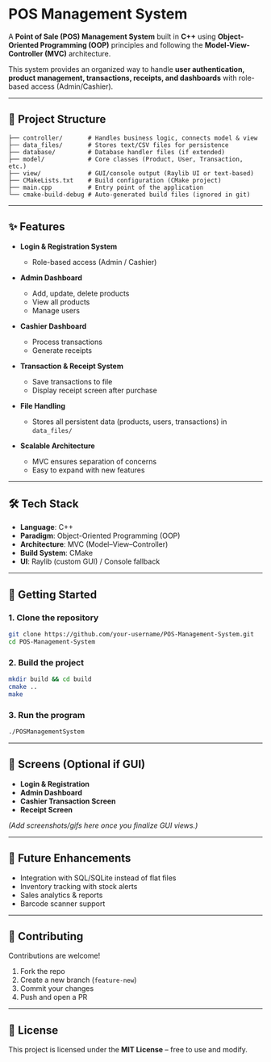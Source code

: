 # POS Management System

A **Point of Sale (POS) Management System** built in **C++** using **Object-Oriented Programming (OOP)** principles and following the **Model-View-Controller (MVC)** architecture.

This system provides an organized way to handle **user authentication, product management, transactions, receipts, and dashboards** with role-based access (Admin/Cashier).

---

## 📂 Project Structure

```
├── controller/       # Handles business logic, connects model & view
├── data_files/       # Stores text/CSV files for persistence
├── database/         # Database handler files (if extended)
├── model/            # Core classes (Product, User, Transaction, etc.)
├── view/             # GUI/console output (Raylib UI or text-based)
├── CMakeLists.txt    # Build configuration (CMake project)
├── main.cpp          # Entry point of the application
└── cmake-build-debug # Auto-generated build files (ignored in git)
```

---

## ✨ Features

* **Login & Registration System**

  * Role-based access (Admin / Cashier)
* **Admin Dashboard**

  * Add, update, delete products
  * View all products
  * Manage users
* **Cashier Dashboard**

  * Process transactions
  * Generate receipts
* **Transaction & Receipt System**

  * Save transactions to file
  * Display receipt screen after purchase
* **File Handling**

  * Stores all persistent data (products, users, transactions) in `data_files/`
* **Scalable Architecture**

  * MVC ensures separation of concerns
  * Easy to expand with new features

---

## 🛠️ Tech Stack

* **Language**: C++
* **Paradigm**: Object-Oriented Programming (OOP)
* **Architecture**: MVC (Model–View–Controller)
* **Build System**: CMake
* **UI**: Raylib (custom GUI) / Console fallback

---

## 🚀 Getting Started

### 1. Clone the repository

```bash
git clone https://github.com/your-username/POS-Management-System.git
cd POS-Management-System
```

### 2. Build the project

```bash
mkdir build && cd build
cmake ..
make
```

### 3. Run the program

```bash
./POSManagementSystem
```

---

## 📸 Screens (Optional if GUI)

* **Login & Registration**
* **Admin Dashboard**
* **Cashier Transaction Screen**
* **Receipt Screen**

*(Add screenshots/gifs here once you finalize GUI views.)*

---

## 📌 Future Enhancements

* Integration with SQL/SQLite instead of flat files
* Inventory tracking with stock alerts
* Sales analytics & reports
* Barcode scanner support

---

## 🤝 Contributing

Contributions are welcome!

1. Fork the repo
2. Create a new branch (`feature-new`)
3. Commit your changes
4. Push and open a PR

---

## 📜 License

This project is licensed under the **MIT License** – free to use and modify.
